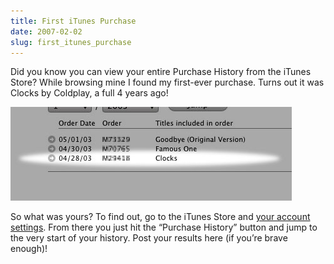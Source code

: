 ```yaml
---
title: First iTunes Purchase
date: 2007-02-02
slug: first_itunes_purchase
---
```

<p>Did you know you can view your entire Purchase History from the iTunes Store? While browsing mine I found my first-ever purchase. Turns out it was Clocks by Coldplay, a full 4 years ago!</p>

<p><img src="/assets/img/firstitunespurchase.jpg" border="0" height="150" width="450" alt="First-ever iTunes purchase: Clocks by Coldplay" class="imgcenter" /></p>

<p>So what was yours? To find out, go to the iTunes Store and <a href="itms://phobos.apple.com/accountSummary">your account settings</a>. From there you just hit the &#8220;Purchase History&#8221; button and jump to the very start of your history. Post your results here (if you&#8217;re brave enough)!</p>